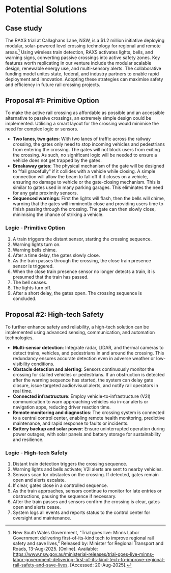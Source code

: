 # Potential Solutions

## Case study

The RAXS trial at Callaghans Lane, NSW, is a $1.2 million initiative deploying modular, solar-powered level crossing technology for regional and remote areas.[^1] Using wireless train detection, RAXS activates lights, bells, and warning signs, converting passive crossings into active safety zones. Key features worth replicating in our venture include the modular scalable design, renewable energy use, and multi-sensory alerts. The collaborative funding model unites state, federal, and industry partners to enable rapid deployment and innovation. Adopting these strategies can maximise safety and efficiency in future rail crossing projects.

## Proposal #1: Primitive Option

To make the active rail crossing as affordable as possible and an accessible alternative to passive crossings, an extremely simple design could be implemented. Utilising a smart layout for the crossing would minimise the need for complex logic or sensors.

- **Two lanes, two gates**: With two lanes of traffic across the railway crossing, the gates only need to stop incoming vehicles and pedestrians from entering the crossing. The gates will not block users from exiting the crossing. As such, no significant logic will be needed to ensure a vehicle does not get trapped by the gates.
- **Breakaway gates**: The physical mechanism of the gate will be designed to "fail gracefully" if it collides with a vehicle while closing. A simple connection will allow the beam to fall off if it closes on a vehicle, ensuring no damage to vehicle or the gate-closing mechanism. This is similar to gates used in many parking garages. This eliminates the need for any gate proximity sensors.
- **Sequenced warnings**: First the lights will flash, then the bells will chime, warning that the gates will imminently close and providing users time to finish passing through the crossing. The gate can then slowly close, minimising the chance of striking a vehicle.

### Logic - Primitive Option

1. A train triggers the distant sensor, starting the crossing sequence.
2. Warning lights turn on.
3. Warning bells chime.
4. After a time delay, the gates slowly close.
5. As the train passes through the crossing, the close train presence sensor is triggered.
6. When the close train presence sensor no longer detects a train, it is presumed that the train has passed.
7. The bell ceases.
8. The lights turn off.
9. After a short delay, the gates open. The crossing sequence is concluded.

## Proposal #2: High-tech Safety

To further enhance safety and reliability, a high-tech solution can be implemented using advanced sensing, communication, and automation technologies.

- **Multi-sensor detection**: Integrate radar, LIDAR, and thermal cameras to detect trains, vehicles, and pedestrians in and around the crossing. This redundancy ensures accurate detection even in adverse weather or low-visibility conditions.
- **Obstacle detection and alerting**: Sensors continuously monitor the crossing for stalled vehicles or pedestrians. If an obstruction is detected after the warning sequence has started, the system can delay gate closure, issue targeted audio/visual alerts, and notify rail operators in real time.
- **Connected infrastructure**: Employ vehicle-to-infrastructure (V2I) communication to warn approaching vehicles via in-car alerts or navigation apps, reducing driver reaction time.
- **Remote monitoring and diagnostics**: The crossing system is connected to a central control center, enabling remote health monitoring, predictive maintenance, and rapid response to faults or incidents.
- **Battery backup and solar power**: Ensure uninterrupted operation during power outages, with solar panels and battery storage for sustainability and resilience.

### Logic - High-tech Safety

1. Distant train detection triggers the crossing sequence.
2. Warning lights and bells activate; V2I alerts are sent to nearby vehicles.
3. Sensors scan for obstacles on the crossing. If detected, gates remain open and alerts escalate.
4. If clear, gates close in a controlled sequence.
5. As the train approaches, sensors continue to monitor for late entries or obstructions, pausing the sequence if necessary.
6. After the train passes and sensors confirm the crossing is clear, gates open and alerts cease.
7. System logs all events and reports status to the control center for oversight and maintenance.

[^1]: New South Wales Government, "Trial goes live: Minns Labor Government delivering first-of-its-kind tech to improve regional rail safety and save lives," Released by: Minister for Regional Transport and Roads, 13-Aug-2025. [Online]. Available: <https://www.nsw.gov.au/ministerial-releases/trial-goes-live-minns-labor-government-delivering-first-of-its-kind-tech-to-improve-regional-rail-safety-and-save-lives>. [Accessed: 20-Aug-2025].
